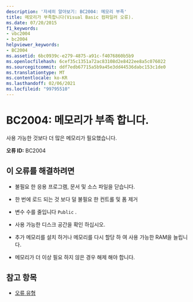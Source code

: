 ```yaml
---
description: '자세히 알아보기: BC2004: 메모리 부족'
title: 메모리가 부족합니다(Visual Basic 컴파일러 오류).
ms.date: 07/20/2015
f1_keywords:
- vbc2004
- bc2004
helpviewer_keywords:
- BC2004
ms.assetid: 6bc0939c-e279-4875-a91c-f4076860b5b9
ms.openlocfilehash: 6cef35c1351a72ac83108d2e8422ee8a5c076022
ms.sourcegitcommit: ddf7edb67715a5b9a45e3dd44536dabc153c1de0
ms.translationtype: MT
ms.contentlocale: ko-KR
ms.lasthandoff: 02/06/2021
ms.locfileid: "99795510"
---
```

# <a name="bc2004-out-of-memory"></a>BC2004: 메모리가 부족 합니다.

사용 가능한 것보다 더 많은 메모리가 필요했습니다.

 **오류 ID:** BC2004

## <a name="to-correct-this-error"></a>이 오류를 해결하려면

- 불필요 한 응용 프로그램, 문서 및 소스 파일을 닫습니다.

- 한 번에 로드 되는 것 보다 덜 불필요 한 컨트롤 및 폼 제거

- 변수 수를 줄입니다 `Public` .

- 사용 가능한 디스크 공간을 확인 하십시오.

- 추가 메모리를 설치 하거나 메모리를 다시 할당 하 여 사용 가능한 RAM을 늘립니다.

- 메모리가 더 이상 필요 하지 않은 경우 해제 해야 합니다.

## <a name="see-also"></a>참고 항목

- [오류 유형](../../programming-guide/language-features/error-types.md)
